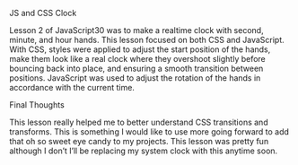 JS and CSS Clock

Lesson 2 of JavaScript30 was to make a realtime clock with second, minute, and hour hands. 
This lesson focused on both CSS and JavaScript. With CSS, styles were applied to adjust the start position of the hands,
make them look like a real clock where they overshoot slightly before bouncing back into place,
and ensuring a smooth transition between positions. 
JavaScript was used to adjust the rotation of the hands in accordance with the current time.

Final Thoughts

This lesson really helped me to better understand CSS transitions and transforms. 
This is something I would like to use more going forward to add that oh so sweet eye candy to my projects.
This lesson was pretty fun although I don’t I’ll be replacing my system clock with this anytime soon.
